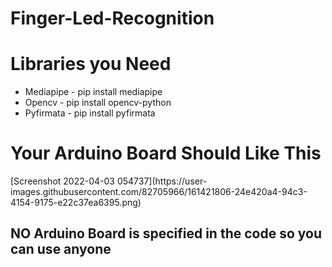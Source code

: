 # Finger-Led-Recognition
<h1>Libraries you Need</h1>
<ul>
  <li>Mediapipe - pip install mediapipe</li>
   <li>Opencv - pip install opencv-python</li>
   <li>Pyfirmata - pip install pyfirmata</li>
</ul>

<h1>Your Arduino Board Should Like This</h1>
[Screenshot 2022-04-03 054737](https://user-images.githubusercontent.com/82705966/161421806-24e420a4-94c3-4154-9175-e22c37ea6395.png)

<h2 >NO Arduino Board is specified in the code so you can use anyone </h2>
